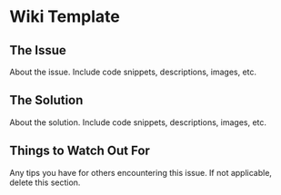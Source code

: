 # Wiki Template

## The Issue

About the issue. Include code snippets, descriptions, images, etc.&#x20;

## The Solution

About the solution. Include code snippets, descriptions, images, etc.&#x20;

## Things to Watch Out For

Any tips you have for others encountering this issue. If not applicable, delete this section. &#x20;
